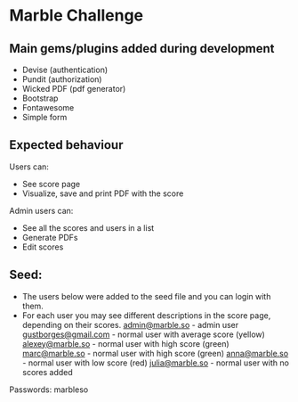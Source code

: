 # Marble Challenge

## Main gems/plugins added during development
- Devise (authentication)
- Pundit (authorization)
- Wicked PDF (pdf generator)
- Bootstrap
- Fontawesome
- Simple form

## Expected behaviour
Users can:
- See score page
- Visualize, save and print PDF with the score

Admin users can:
- See all the scores and users in a list
- Generate PDFs
- Edit scores

## Seed:
- The users below were added to the seed file and you can login with them.
- For each user you may see different descriptions in the score page, depending on their scores.
admin@marble.so - admin user
gustborges@gmail.com - normal user with average score (yellow)
alexey@marble.so - normal user with high score (green)
marc@marble.so - normal user with high score (green)
anna@marble.so - normal user with low score (red)
julia@marble.so - normal user with no scores added

Passwords: marbleso




